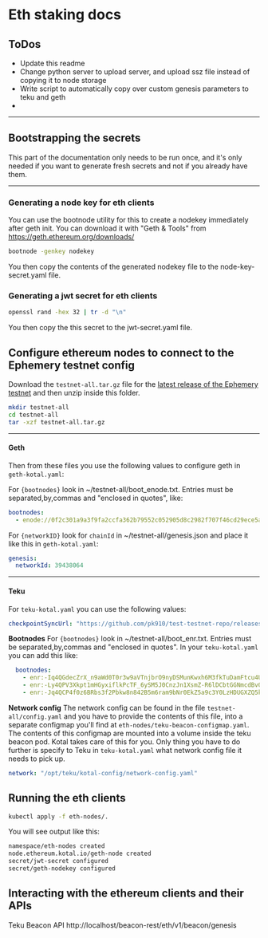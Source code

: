 # Eth staking docs

## ToDos
- Update this readme
- Change python server to upload server, and upload ssz file instead of copying it to node storage
- Write script to automatically copy over custom genesis parameters to teku and geth
- 

---
## Bootstrapping the secrets
This part of the documentation only needs to be run once, and it's only needed if you want to generate fresh secrets 
and not if you already have them.

---
### Generating a node key for eth clients

You can use the bootnode utility for this to create a nodekey immediately 
after geth init. You can download it with "Geth & Tools" from https://geth.ethereum.org/downloads/

```bash
bootnode -genkey nodekey
```    

You then copy the contents of the generated nodekey file to the node-key-secret.yaml file. 

### Generating a jwt secret for eth clients

```bash
openssl rand -hex 32 | tr -d "\n"
```    

You then copy the this secret to the jwt-secret.yaml file.

## Configure ethereum nodes to connect to the Ephemery testnet config

Download the `testnet-all.tar.gz` file for the [latest release of the Ephemery testnet](https://github.com/pk910/test-testnet-repo/releases) and then unzip inside this folder.

```bash
mkdir testnet-all
cd testnet-all
tar -xzf testnet-all.tar.gz
```

---
#### Geth

Then from these files you use the following values to configure geth in `geth-kotal.yaml`: 

For `{bootnodes}` look in ~/testnet-all/boot_enode.txt. Entries must be separated,by,commas and "enclosed in quotes",
like:

```yaml
bootnodes:
  - enode://0f2c301a9a3f9fa2ccfa362b79552c052905d8c2982f707f46cd29ece5a9e1c14ecd06f4ac951b228f059a43c6284a1a14fce709e8976cac93b50345218bf2e9@135.181.140.168:30343
```

For `{networkID}` look for `chainId` in ~/testnet-all/genesis.json and place it like this in `geth-kotal.yaml`:

```yaml
genesis:
  networkId: 39438064
```

---
#### Teku

For `teku-kotal.yaml` you can use the following values:

```yaml
checkpointSyncUrl: "https://github.com/pk910/test-testnet-repo/releases/download/ephemery-64/genesis.ssz"
```

**Bootnodes**
For `{bootnodes}` look in ~/testnet-all/boot_enr.txt. Entries must be separated,by,commas and "enclosed in quotes". 
In your `teku-kotal.yaml` you can add this like:

```yaml
  bootnodes:
    - enr:-Iq4QGdecZrX_n9aWd0T0r3w9aVTnjbrO9nyDSMunKwxh6M3fkTuDamFtcu4Ulgq82WA7V10XJJJgDFUqrYEGAonNGiGAYSHF-YRgmlkgnY0gmlwhIjzHgyJc2VjcDI1NmsxoQJDyix-IHa_mVwLBEN9NeG8I-RUjNQK_MGxk9OqRQUAtIN1ZHCCIyg
    - enr:-Ly4QPV3Xkpt1mHGyxiflkPcTF_6ySM5J0CnzJn1XsmZ-R6lDCbtGGNmcdBv0F9OPNFE17c0ASWyTYj-MzBh50rQtwgBh2F0dG5ldHOIAAAAAAAAAACEZXRoMpBaQ55pQAAQGwUAAAAAAAAAgmlkgnY0gmlwhIe1jKiJc2VjcDI1NmsxoQNm8zjpsaWBrGjgxmYltemjKegOnSpzQ0QaZ5cjo15svIhzeW5jbmV0cwCDdGNwgiNQg3VkcIIjUA
    - enr:-Jq4QCP4f0z6BRbs3f2Pbkw8n842B5m6ram9bNr0EkZ5a9c3Y0LzHDUGXZQ5kKSxlYUJT-7J97SWAufLPr9ikQKqPZkBhGV0aDKQWkOeaUAAEBsFAAAAAAAAAIJpZIJ2NIJpcISI8x4MiXNlY3AyNTZrMaECZ3D1cbwdyk2ylwZhhcDv3ku4eVs-F3Kpt8VuJCGh_myDdWRwgiMp
```

**Network config**
The network config can be found in the file `testnet-all/config.yaml` and you have to provide the contents of this 
file, into a separate configmap you'll find at `eth-nodes/teku-beacon-configmap.yaml`. The contents of this 
configmap are mounted into a volume inside the teku beacon pod. Kotal takes care of this for you. Only thing you 
have to do further is specify to Teku in `teku-kotal.yaml` what network config file it needs to pick up. 

```yaml
network: "/opt/teku/kotal-config/network-config.yaml"
```

## Running the eth clients

```bash
kubectl apply -f eth-nodes/.
```
You will see output like this:
```bash
namespace/eth-nodes created
node.ethereum.kotal.io/geth-node created
secret/jwt-secret configured
secret/geth-nodekey configured
```

## Interacting with the ethereum clients and their APIs

Teku Beacon API
http://localhost/beacon-rest/eth/v1/beacon/genesis

